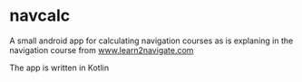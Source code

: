 # navcalc

A small android app for calculating navigation courses as is explaning in the navigation course from www.learn2navigate.com

The app is written in Kotlin

